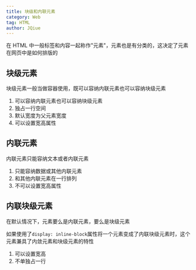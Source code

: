 ```yaml
---
title: 块级和内联元素
category: Web
tag: HTML
author: JQiue
---
```


在 HTML 中一般标签和内容一起称作"元素"，元素也是有分类的，这决定了元素在网页中是如何排版的

## 块级元素

块级元素一般当做容器使用，既可以容纳内联元素也可以容纳块级元素

1. 可以容纳内联元素也可以容纳块级元素
2. 独占一行空间
3. 默认宽度为父元素宽度
4. 可以设置宽高属性

## 内联元素

内联元素只能容纳文本或者内联元素

1. 只能容纳数据或其他内联元素
2. 和其他内联元素在一行排列
3. 不可以设置宽高属性

## 内联块级元素

在默认情况下，元素要么是内联元素，要么是块级元素

如果使用了`display: inline-block`属性将一个元素变成了内联块级元素时，这个元素兼具了内敛元素和块级元素的特性

1. 可以设置宽高
2. 不单独占一行
